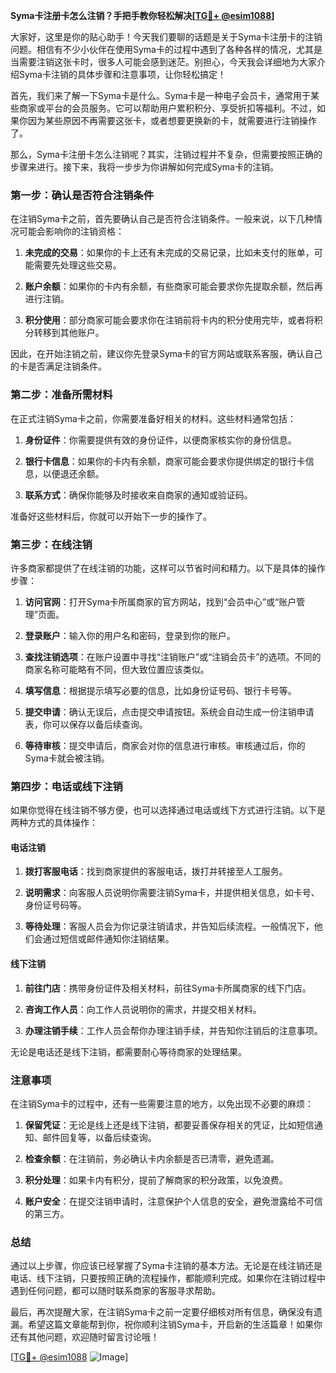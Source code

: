 **Syma卡注册卡怎么注销？手把手教你轻松解决[[TG💪+ @esim1088](https://t.me/s/esim1088)]**

大家好，这里是你的贴心助手！今天我们要聊的话题是关于Syma卡注册卡的注销问题。相信有不少小伙伴在使用Syma卡的过程中遇到了各种各样的情况，尤其是当需要注销这张卡时，很多人可能会感到迷茫。别担心，今天我会详细地为大家介绍Syma卡注销的具体步骤和注意事项，让你轻松搞定！

首先，我们来了解一下Syma卡是什么。Syma卡是一种电子会员卡，通常用于某些商家或平台的会员服务。它可以帮助用户累积积分、享受折扣等福利。不过，如果你因为某些原因不再需要这张卡，或者想要更换新的卡，就需要进行注销操作了。

那么，Syma卡注册卡怎么注销呢？其实，注销过程并不复杂，但需要按照正确的步骤来进行。接下来，我将一步步为你讲解如何完成Syma卡的注销。

### 第一步：确认是否符合注销条件

在注销Syma卡之前，首先要确认自己是否符合注销条件。一般来说，以下几种情况可能会影响你的注销资格：

1. **未完成的交易**：如果你的卡上还有未完成的交易记录，比如未支付的账单，可能需要先处理这些交易。
   
2. **账户余额**：如果你的卡内有余额，有些商家可能会要求你先提取余额，然后再进行注销。

3. **积分使用**：部分商家可能会要求你在注销前将卡内的积分使用完毕，或者将积分转移到其他账户。

因此，在开始注销之前，建议你先登录Syma卡的官方网站或联系客服，确认自己的卡是否满足注销条件。

### 第二步：准备所需材料

在正式注销Syma卡之前，你需要准备好相关的材料。这些材料通常包括：

1. **身份证件**：你需要提供有效的身份证件，以便商家核实你的身份信息。
   
2. **银行卡信息**：如果你的卡内有余额，商家可能会要求你提供绑定的银行卡信息，以便退还余额。

3. **联系方式**：确保你能够及时接收来自商家的通知或验证码。

准备好这些材料后，你就可以开始下一步的操作了。

### 第三步：在线注销

许多商家都提供了在线注销的功能，这样可以节省时间和精力。以下是具体的操作步骤：

1. **访问官网**：打开Syma卡所属商家的官方网站，找到“会员中心”或“账户管理”页面。

2. **登录账户**：输入你的用户名和密码，登录到你的账户。

3. **查找注销选项**：在账户设置中寻找“注销账户”或“注销会员卡”的选项。不同的商家名称可能略有不同，但大致位置应该类似。

4. **填写信息**：根据提示填写必要的信息，比如身份证号码、银行卡号等。

5. **提交申请**：确认无误后，点击提交申请按钮。系统会自动生成一份注销申请表，你可以保存以备后续查询。

6. **等待审核**：提交申请后，商家会对你的信息进行审核。审核通过后，你的Syma卡就会被注销。

### 第四步：电话或线下注销

如果你觉得在线注销不够方便，也可以选择通过电话或线下方式进行注销。以下是两种方式的具体操作：

#### 电话注销

1. **拨打客服电话**：找到商家提供的客服电话，拨打并转接至人工服务。

2. **说明需求**：向客服人员说明你需要注销Syma卡，并提供相关信息，如卡号、身份证号码等。

3. **等待处理**：客服人员会为你记录注销请求，并告知后续流程。一般情况下，他们会通过短信或邮件通知你注销结果。

#### 线下注销

1. **前往门店**：携带身份证件及相关材料，前往Syma卡所属商家的线下门店。

2. **咨询工作人员**：向工作人员说明你的需求，并提交相关材料。

3. **办理注销手续**：工作人员会帮你办理注销手续，并告知你注销后的注意事项。

无论是电话还是线下注销，都需要耐心等待商家的处理结果。

### 注意事项

在注销Syma卡的过程中，还有一些需要注意的地方，以免出现不必要的麻烦：

1. **保留凭证**：无论是线上还是线下注销，都要妥善保存相关的凭证，比如短信通知、邮件回复等，以备后续查询。

2. **检查余额**：在注销前，务必确认卡内余额是否已清零，避免遗漏。

3. **积分处理**：如果卡内有积分，提前了解商家的积分政策，以免浪费。

4. **账户安全**：在提交注销申请时，注意保护个人信息的安全，避免泄露给不可信的第三方。

### 总结

通过以上步骤，你应该已经掌握了Syma卡注销的基本方法。无论是在线注销还是电话、线下注销，只要按照正确的流程操作，都能顺利完成。如果你在注销过程中遇到任何问题，都可以随时联系商家的客服寻求帮助。

最后，再次提醒大家，在注销Syma卡之前一定要仔细核对所有信息，确保没有遗漏。希望这篇文章能帮到你，祝你顺利注销Syma卡，开启新的生活篇章！如果你还有其他问题，欢迎随时留言讨论哦！

[[TG💪+ @esim1088](https://t.me/s/esim1088) ![Image](https://i.postimg.cc/4NQfJmqS/Snipaste-2025-05-13-00-14-12.png)]